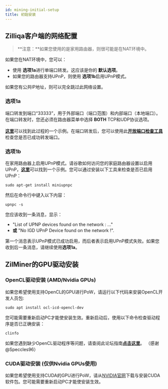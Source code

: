 ```yaml
---
id: mining-initial-setup
title: 初始安装
---
```


## Zilliqa客户端的网络配置

> **注意：**如果您使用的是家用路由器，则很可能是在NAT环境中。

如果您在NAT环境中，您可以：

- 使用 **选项1a**进行单端口转发。这应该是你的 **默认选项**。
- 如果您的路由器支持UPnP，则使用 **选项1b**启用UPnP模式。

如果您有公共IP地址，则可以完全跳过此网络设置。

### 选项1a

端口转发到端口“33333”，用于外部端口（端口范围）和内部端口（本地端口）。在端口转发时，您还必须在路由器菜单中选择 **BOTH** TCP和UDP协议选项。 <br><br> [**这里**](https://www.linksys.com/us/support-article?articleNum=136711)可以找到此过程的一个示例。在端口转发后，您可以使用此[**开放端口检查工具**](https://www.yougetsignal.com/tools/open-ports/)检查您是否已成功转发端口。

### 选项1b

在家用路由器上启用UPnP模式。请谷歌如何访问您的家庭路由器设置以启用UPnP，[**这里**](https://routerguide.net/how-to-enable-upnp-for-rt-ac66u/)可以找到一个示例。您可以通过安装以下工具来检查是否已启用UPnP：
   ```shell
   sudo apt-get install miniupnpc
   ```
  然后在命令行中键入以下内容：
   ```shell
   upnpc -s
   ```
您应该收到一条消息，显示：

   - "List of UPNP devices found on the network : ..."
   - **或** "No IGD UPnP Device found on the network !".

第一个消息表示UPnP模式已成功启用，而后者表示启用UPnP模式失败。如果您收到后一条消息，请继续使用**选项1a**。

## ZilMiner的GPU驱动安装

### OpenCL驱动安装 (AMD/Nvidia GPUs)

如果您希望使用支持OpenCL的GPU进行PoW，请运行以下代码来安装OpenCL开发人员包:

   ```shell
   sudo apt install ocl-icd-opencl-dev
   ```

您可能需要重新启动PC才能使安装生效。重新启动后，使用以下命令检查驱动程序是否已正确安装：

   ```shell
   clinfo
   ```
如果您遇到缺少OpenCL驱动程序等问题，请查阅此论坛指南[**点击这里**](https://forum.zilliqa.com/t/guide-to-setting-up-6-amd-gpus-on-ubuntu-16-04/180)。 （感谢@Speccles96）

### CUDA驱动安装 (仅供Nvidia GPUs使用)

如果您希望使用支持CUDA的GPU进行PoW，请从[NVIDIA官网](https://developer.nvidia.com/cuda-downloads)下载与安装CUDA软件包。您可能需要重新启动PC才能使安装生效。
